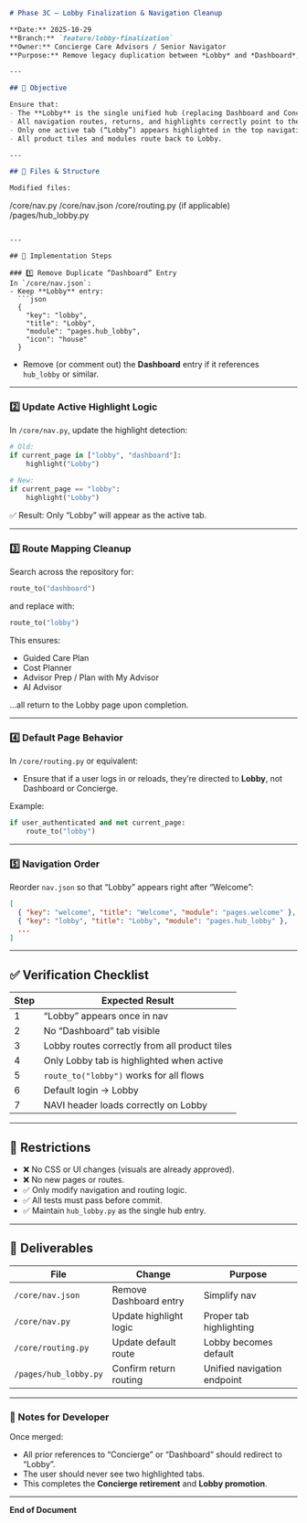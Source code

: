 ```markdown
# Phase 3C — Lobby Finalization & Navigation Cleanup

**Date:** 2025-10-29  
**Branch:** `feature/lobby-finalization`  
**Owner:** Concierge Care Advisors / Senior Navigator  
**Purpose:** Remove legacy duplication between *Lobby* and *Dashboard*, finalize navigation routes, and confirm full transition from the retired Concierge Hub.

---

## 🎯 Objective

Ensure that:
- The **Lobby** is the single unified hub (replacing Dashboard and Concierge).
- All navigation routes, returns, and highlights correctly point to the Lobby.
- Only one active tab (“Lobby”) appears highlighted in the top navigation.
- All product tiles and modules route back to Lobby.

---

## 🧩 Files & Structure

Modified files:

```

/core/nav.py
/core/nav.json
/core/routing.py (if applicable)
/pages/hub_lobby.py

````

---

## 🧱 Implementation Steps

### 1️⃣ Remove Duplicate “Dashboard” Entry
In `/core/nav.json`:
- Keep **Lobby** entry:
  ```json
  {
    "key": "lobby",
    "title": "Lobby",
    "module": "pages.hub_lobby",
    "icon": "house"
  }
````

* Remove (or comment out) the **Dashboard** entry if it references `hub_lobby` or similar.

---

### 2️⃣ Update Active Highlight Logic

In `/core/nav.py`, update the highlight detection:

```python
# Old:
if current_page in ["lobby", "dashboard"]:
    highlight("Lobby")

# New:
if current_page == "lobby":
    highlight("Lobby")
```

✅ Result: Only “Lobby” will appear as the active tab.

---

### 3️⃣ Route Mapping Cleanup

Search across the repository for:

```python
route_to("dashboard")
```

and replace with:

```python
route_to("lobby")
```

This ensures:

* Guided Care Plan
* Cost Planner
* Advisor Prep / Plan with My Advisor
* AI Advisor

…all return to the Lobby page upon completion.

---

### 4️⃣ Default Page Behavior

In `/core/routing.py` or equivalent:

* Ensure that if a user logs in or reloads, they’re directed to **Lobby**, not Dashboard or Concierge.

Example:

```python
if user_authenticated and not current_page:
    route_to("lobby")
```

---

### 5️⃣ Navigation Order

Reorder `nav.json` so that “Lobby” appears right after “Welcome”:

```json
[
  { "key": "welcome", "title": "Welcome", "module": "pages.welcome" },
  { "key": "lobby", "title": "Lobby", "module": "pages.hub_lobby" },
  ...
]
```

---

## ✅ Verification Checklist

| Step | Expected Result                               |
| ---- | --------------------------------------------- |
| 1    | “Lobby” appears once in nav                   |
| 2    | No “Dashboard” tab visible                    |
| 3    | Lobby routes correctly from all product tiles |
| 4    | Only Lobby tab is highlighted when active     |
| 5    | `route_to("lobby")` works for all flows       |
| 6    | Default login → Lobby                         |
| 7    | NAVI header loads correctly on Lobby          |

---

## 🚫 Restrictions

* ❌ No CSS or UI changes (visuals are already approved).
* ❌ No new pages or routes.
* ✅ Only modify navigation and routing logic.
* ✅ All tests must pass before commit.
* ✅ Maintain `hub_lobby.py` as the single hub entry.

---

## 🧾 Deliverables

| File                  | Change                 | Purpose                     |
| --------------------- | ---------------------- | --------------------------- |
| `/core/nav.json`      | Remove Dashboard entry | Simplify nav                |
| `/core/nav.py`        | Update highlight logic | Proper tab highlighting     |
| `/core/routing.py`    | Update default route   | Lobby becomes default       |
| `/pages/hub_lobby.py` | Confirm return routing | Unified navigation endpoint |

---

### 🧠 Notes for Developer

Once merged:

* All prior references to “Concierge” or “Dashboard” should redirect to “Lobby”.
* The user should never see two highlighted tabs.
* This completes the **Concierge retirement** and **Lobby promotion**.

---

**End of Document**

```